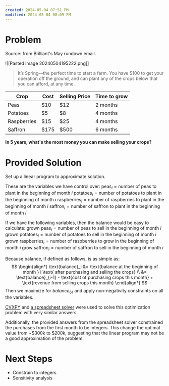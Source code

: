 ```yaml
---
created: 2024-05-04 07:51 PM
modified: 2024-05-04 08:09 PM
---
```

# Problem
Source: from Brilliant's May rundown email.

![[Pasted image 20240504195222.png]]

>It’s Spring—the perfect time to start a farm. You have $100 to get your operation off the ground, and can plant any of the crops below that you can afford, at any time. 

| Crop        | Cost | Selling Price | Time to grow |
| ----------- | ---- | ------------- | ------------ |
| Peas        | $10  | $12           | 2 months     |
| Potatoes    | $5   | $8            | 4 months     |
| Raspberries | $15  | $25           | 4 months     |
| Saffron     | $175 | $500          | 6 months     |
**In 5 years, what's the most money you can make selling your crops?**

# Provided Solution
Set up a linear program to approximate solution.

These are the variables we have control over:
$\text{peas}_i = \text{number of peas to plant in the beginning of month } i$ 
$\text{potatoes}_i = \text{number of potatoes to plant in the beginning of month } i$ 
$\text{raspberries}_i = \text{number of raspberries to plant in the beginning of month } i$ 
$\text{saffron}_i = \text{number of saffron to plant in the beginning of month } i$ 

If we have the following variables, then the balance would be easy to calculate:
$\text{grown peas}_i = \text{number of peas to sell in the beginning of month } i$ 
$\text{grown potatoes}_i = \text{number of potatoes to sell in the beginning of month } i$ 
$\text{grown raspberries}_i = \text{number of raspberries to grow in the beginning of month } i$ 
$\text{grow saffron}_i = \text{number of saffron to sell in the beginning of month } i$ 

Because balance, if defined as follows, is as simple as:
$$
\begin{align*}
\text{balance}_i &= \text{balance at the beginning of month } i \text{ after purchasing and selling the crops} \\
&= \text{balance}_{i-1} - \text{cost of purchasing crops this month} + \text{revenue from selling crops this month}
\end{align*}
$$
Then we maximize for $balance_{61}$ and apply non-negativity constraints on all the variables.

[CVXPY](https://www.cvxpy.org/) and [a spreadsheet solver](https://help.libreoffice.org/latest/en-US/text/scalc/01/solver.html) were used to solve this optimization problem with very similar answers.

Additionally, the provided answers from the spreadsheet solver constrained the purchases from the first month to be integers. This change the optimal value from ~$300k to $200k, suggesting that the linear program may not be a good approximation of the problem.

# Next Steps
- Constrain to integers
- Sensitivity analysis


